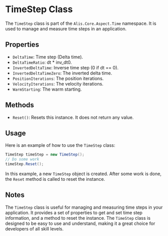 # TimeStep Class

The `TimeStep` class is part of the `Alis.Core.Aspect.Time` namespace. It is used to manage and measure time steps in an
application.

## Properties

- `DeltaTime`: Time step (Delta time).
- `DeltaTimeRatio`: dt * inv_dt0.
- `InvertedDeltaTime`: Inverse time step (0 if dt == 0).
- `InvertedDeltaTimeZero`: The inverted delta time.
- `PositionIterations`: The position iterations.
- `VelocityIterations`: The velocity iterations.
- `WarmStarting`: The warm starting.

## Methods

- `Reset()`: Resets this instance. It does not return any value.

## Usage

Here is an example of how to use the `TimeStep` class:

```csharp
TimeStep timeStep = new TimeStep();
// Do some work
timeStep.Reset();
```

In this example, a new `TimeStep` object is created. After some work is done, the `Reset` method is called to reset the
instance.

## Notes

The `TimeStep` class is useful for managing and measuring time steps in your application. It provides a set of
properties to get and set time step information, and a method to reset the instance. The `TimeStep` class is designed to
be easy to use and understand, making it a great choice for developers of all skill levels.